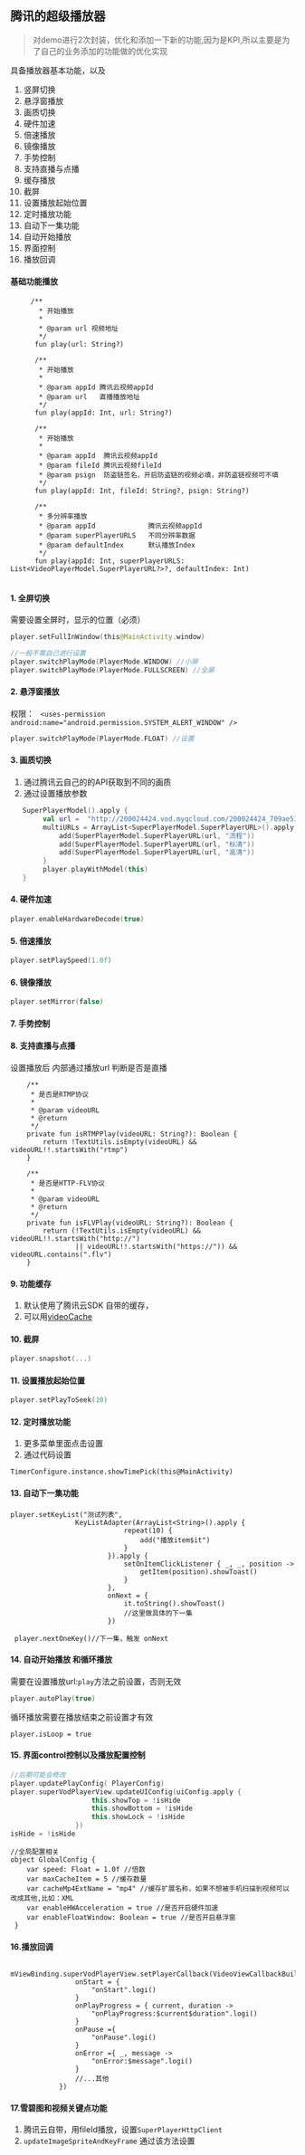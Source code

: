 ## 腾讯的超级播放器
> 对demo进行2次封装，优化和添加一下新的功能,因为是KPI,所以主要是为了自己的业务添加的功能做的优化实现

具备播放器基本功能，以及
1. 竖屏切换
2. 悬浮窗播放
3. 画质切换
4. 硬件加速
5. 倍速播放
6. 镜像播放
7. 手势控制
8. 支持直播与点播
9. 缓存播放
10. 截屏
11. 设置播放起始位置
12. 定时播放功能
13. 自动下一集功能
14. 自动开始播放
15. 界面控制
16. 播放回调

#### 基础功能播放
```
     /**
       * 开始播放
       *
       * @param url 视频地址
       */
      fun play(url: String?)

      /**
       * 开始播放
       *
       * @param appId 腾讯云视频appId
       * @param url   直播播放地址
       */
      fun play(appId: Int, url: String?)

      /**
       * 开始播放
       *
       * @param appId  腾讯云视频appId
       * @param fileId 腾讯云视频fileId
       * @param psign  防盗链签名，开启防盗链的视频必填，非防盗链视频可不填
       */
      fun play(appId: Int, fileId: String?, psign: String?)

      /**
       * 多分辨率播放
       * @param appId             腾讯云视频appId
       * @param superPlayerURLS   不同分辨率数据
       * @param defaultIndex      默认播放Index
       */
      fun play(appId: Int, superPlayerURLS: List<VideoPlayerModel.SuperPlayerURL?>?, defaultIndex: Int)


```

#### 1. 全屏切换
需要设置全屏时，显示的位置（必须）
```kotlin
player.setFullInWindow(this@MainActivity.window)
```

```kotlin
//一般不需自己进行设置
player.switchPlayMode(PlayerMode.WINDOW) //小屏
player.switchPlayMode(PlayerMode.FULLSCREEN) //全屏
```
#### 2. 悬浮窗播放
权限：  ` <uses-permission android:name="android.permission.SYSTEM_ALERT_WINDOW" />`
```kotlin
player.switchPlayMode(PlayerMode.FLOAT) //设置
```

#### 3. 画质切换
1. 通过腾讯云自己的的API获取到不同的画质
2. 通过设置播放参数
```kotlin
   SuperPlayerModel().apply {
        val url =  "http://200024424.vod.myqcloud.com/200024424_709ae516bdf811e6ad39991f76a4df69.f20.mp4"
        multiURLs = ArrayList<SuperPlayerModel.SuperPlayerURL>().apply {
            add(SuperPlayerModel.SuperPlayerURL(url, "流程"))
            add(SuperPlayerModel.SuperPlayerURL(url, "标清"))
            add(SuperPlayerModel.SuperPlayerURL(url, "高清"))
        }
        player.playWithModel(this)
   }
```

#### 4. 硬件加速
```kotlin
player.enableHardwareDecode(true)
```

#### 5. 倍速播放
```kotlin
player.setPlaySpeed(1.0f)
```
#### 6. 镜像播放
```kotlin
player.setMirror(false)
```
#### 7. 手势控制

#### 8. 支持直播与点播
设置播放后
内部通过播放url 判断是否是直播
```
    /**
     * 是否是RTMP协议
     *
     * @param videoURL
     * @return
     */
    private fun isRTMPPlay(videoURL: String?): Boolean {
        return !TextUtils.isEmpty(videoURL) && videoURL!!.startsWith("rtmp")
    }

    /**
     * 是否是HTTP-FLV协议
     *
     * @param videoURL
     * @return
     */
    private fun isFLVPlay(videoURL: String?): Boolean {
        return (!TextUtils.isEmpty(videoURL) && videoURL!!.startsWith("http://")
                || videoURL!!.startsWith("https://")) && videoURL.contains(".flv")
    }

```

#### 9. 功能缓存
1.  默认使用了腾讯云SDK 自带的缓存，
2.  可以用[videoCache](https://github.com/danikula/AndroidVideoCache)

#### 10. 截屏
```kotlin
player.snapshot(...)
```

#### 11. 设置播放起始位置
```kotlin
player.setPlayToSeek(10)
```

#### 12. 定时播放功能
1. 更多菜单里面点击设置
2. 通过代码设置
```
TimerConfigure.instance.showTimePick(this@MainActivity)
```

#### 13. 自动下一集功能
```
player.setKeyList("测试列表",
                KeyListAdapter(ArrayList<String>().apply {
                            repeat(10) {
                                add("播放item$it")
                            }
                        }).apply {
                            setOnItemClickListener { _, _, position ->
                                getItem(position).showToast()
                            }
                        },
                        onNext = {
                            it.toString().showToast()
                            //这里做具体的下一集
                        })

 player.nextOneKey()//下一集，触发 onNext
```

#### 14. 自动开始播放 和循环播放
需要在设置播放url:`play`方法之前设置，否则无效
```kotlin
player.autoPlay(true)
```
循环播放需要在播放结束之前设置才有效
```
player.isLoop = true
```

#### 15. 界面control控制以及播放配置控制
```kotlin
//后期可能会修改
player.updatePlayConfig( PlayerConfig)
player.superVodPlayerView.updateUIConfig(uiConfig.apply {
                    this.showTop = !isHide
                    this.showBottom = !isHide
                    this.showLock = !isHide
                })
isHide = !isHide
```
```
//全局配置相关
object GlobalConfig {
    var speed: Float = 1.0f //倍数
    var maxCacheItem = 5 //缓存数量
    var cacheMp4ExtName = "mp4" //缓存扩展名称，如果不想被手机扫描到视频可以改成其他,比如：XML
    var enableHWAcceleration = true //是否开启硬件加速
    var enableFloatWindow: Boolean = true //是否开启悬浮窗
 }
```

#### 16.播放回调
```
   mViewBinding.superVodPlayerView.setPlayerCallback(VideoViewCallbackBuilder.build{
                onStart = {
                    "onStart".logi()
                }
                onPlayProgress = { current, duration ->
                    "onPlayProgress:$current$duration".logi()
                }
                onPause ={
                    "onPause".logi()
                }
                onError ={ _, message ->
                    "onError:$message".logi()
                }
                //...其他
            })
```

#### 17.雪碧图和视频关键点功能
1. 腾讯云自带，用fileId播放，设置`SuperPlayerHttpClient`
2. `updateImageSpriteAndKeyFrame` 通过该方法设置